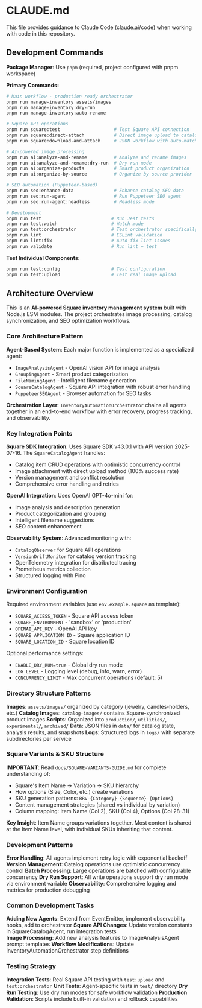 # CLAUDE.md

This file provides guidance to Claude Code (claude.ai/code) when working with code in this repository.

## Development Commands

**Package Manager**: Use `pnpm` (required, project configured with pnpm workspace)

**Primary Commands:**
```bash
# Main workflow - production ready orchestrator
pnpm run manage-inventory assets/images
pnpm run manage-inventory:dry-run
pnpm run manage-inventory:auto-rename

# Square API operations  
pnpm run square:test                    # Test Square API connection
pnpm run square:direct-attach           # Direct image upload to catalog item
pnpm run square:download-and-attach     # JSON workflow with auto-matching

# AI-powered image processing
pnpm run ai:analyze-and-rename          # Analyze and rename images
pnpm run ai:analyze-and-rename:dry-run  # Dry run mode
pnpm run ai:organize-products           # Smart product organization
pnpm run ai:organize-by-source          # Organize by source provider

# SEO automation (Puppeteer-based)
pnpm run seo:enhance-data               # Enhance catalog SEO data
pnpm run seo:run-agent                  # Run Puppeteer SEO agent
pnpm run seo:run-agent:headless         # Headless mode

# Development
pnpm run test                          # Run Jest tests
pnpm run test:watch                    # Watch mode
pnpm run test:orchestrator             # Test orchestrator specifically
pnpm run lint                          # ESLint validation
pnpm run lint:fix                      # Auto-fix lint issues
pnpm run validate                      # Run lint + test
```

**Test Individual Components:**
```bash
pnpm run test:config                   # Test configuration
pnpm run test:upload                   # Test real image upload
```

## Architecture Overview

This is an **AI-powered Square inventory management system** built with Node.js ESM modules. The project orchestrates image processing, catalog synchronization, and SEO optimization workflows.

### Core Architecture Pattern

**Agent-Based System**: Each major function is implemented as a specialized agent:
- `ImageAnalysisAgent` - OpenAI vision API for image analysis
- `GroupingAgent` - Smart product categorization 
- `FileNamingAgent` - Intelligent filename generation
- `SquareCatalogAgent` - Square API integration with robust error handling
- `PuppeteerSEOAgent` - Browser automation for SEO tasks

**Orchestration Layer**: `InventoryAutomationOrchestrator` chains all agents together in an end-to-end workflow with error recovery, progress tracking, and observability.

### Key Integration Points

**Square SDK Integration**: Uses Square SDK v43.0.1 with API version 2025-07-16. The `SquareCatalogAgent` handles:
- Catalog item CRUD operations with optimistic concurrency control
- Image attachment with direct upload method (100% success rate)
- Version management and conflict resolution
- Comprehensive error handling and retries

**OpenAI Integration**: Uses OpenAI GPT-4o-mini for:
- Image analysis and description generation
- Product categorization and grouping
- Intelligent filename suggestions
- SEO content enhancement

**Observability System**: Advanced monitoring with:
- `CatalogObserver` for Square API operations
- `VersionDriftMonitor` for catalog version tracking
- OpenTelemetry integration for distributed tracing
- Prometheus metrics collection
- Structured logging with Pino

### Environment Configuration

Required environment variables (use `env.example.square` as template):
- `SQUARE_ACCESS_TOKEN` - Square API access token
- `SQUARE_ENVIRONMENT` - 'sandbox' or 'production'  
- `OPENAI_API_KEY` - OpenAI API key
- `SQUARE_APPLICATION_ID` - Square application ID
- `SQUARE_LOCATION_ID` - Square location ID

Optional performance settings:
- `ENABLE_DRY_RUN=true` - Global dry run mode
- `LOG_LEVEL` - Logging level (debug, info, warn, error)
- `CONCURRENCY_LIMIT` - Max concurrent operations (default: 5)

### Directory Structure Patterns

**Images**: `assets/images/` organized by category (jewelry, candles-holders, etc.)
**Catalog Images**: `catalog-images/` contains Square-synchronized product images
**Scripts**: Organized into `production/`, `utilities/`, `experimental/`, `archived/`
**Data**: JSON files in `data/` for catalog state, analysis results, and snapshots
**Logs**: Structured logs in `logs/` with separate subdirectories per service

### Square Variants & SKU Structure

**IMPORTANT**: Read `docs/SQUARE-VARIANTS-GUIDE.md` for complete understanding of:
- Square's Item Name → Variation → SKU hierarchy
- How options (Size, Color, etc.) create variations
- SKU generation patterns: `RRV-{Category}-{Sequence}-{Options}`
- Content management strategies (shared vs individual by variation)
- Column mapping: Item Name (Col 2), SKU (Col 4), Options (Col 28-31)

**Key Insight**: Item Name groups variations together. Most content is shared at the Item Name level, with individual SKUs inheriting that content.

### Development Patterns

**Error Handling**: All agents implement retry logic with exponential backoff
**Version Management**: Catalog operations use optimistic concurrency control
**Batch Processing**: Large operations are batched with configurable concurrency
**Dry Run Support**: All write operations support dry run mode via environment variable
**Observability**: Comprehensive logging and metrics for production debugging

### Common Development Tasks

**Adding New Agents**: Extend from EventEmitter, implement observability hooks, add to orchestrator
**Square API Changes**: Update version constants in SquareCatalogAgent, run integration tests  
**Image Processing**: Add new analysis features to ImageAnalysisAgent prompt templates
**Workflow Modifications**: Update InventoryAutomationOrchestrator step definitions

### Testing Strategy

**Integration Tests**: Real Square API testing with `test:upload` and `test:orchestrator`
**Unit Tests**: Agent-specific tests in `test/` directory
**Dry Run Testing**: Use dry run modes for safe workflow validation
**Production Validation**: Scripts include built-in validation and rollback capabilities